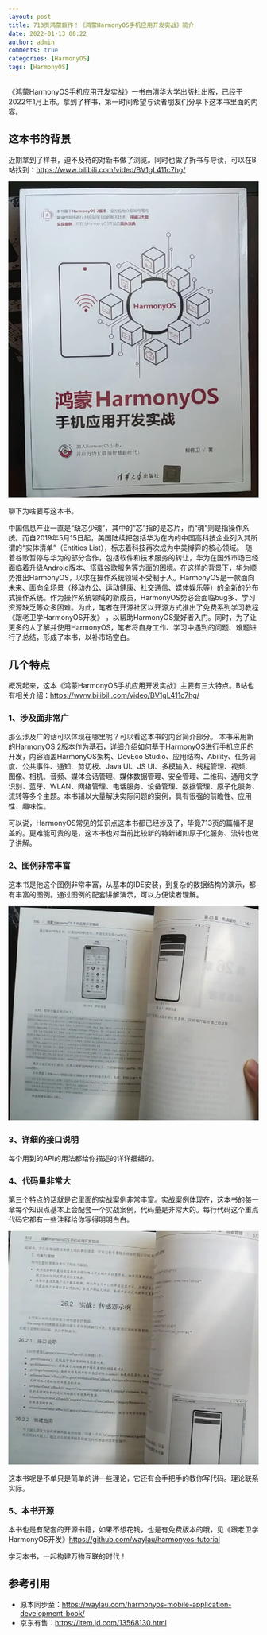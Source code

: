 ```yaml
---
layout: post
title: 713页鸿蒙巨作！《鸿蒙HarmonyOS手机应用开发实战》简介
date: 2022-01-13 00:22
author: admin
comments: true
categories: [HarmonyOS]
tags: [HarmonyOS]
---
```


《鸿蒙HarmonyOS手机应用开发实战》一书由清华大学出版社出版，已经于2022年1月上市。拿到了样书，第一时间希望与读者朋友们分享下这本书里面的内容。

<!-- more -->



## 这本书的背景

近期拿到了样书，迫不及待的对新书做了浏览。同时也做了拆书与导读，可以在B站找到：<https://www.bilibili.com/video/BV1gL411c7hg/>


![](../images/post/20220113-hmos-01.png)

 
聊下为啥要写这本书。

中国信息产业一直是“缺芯少魂”，其中的“芯”指的是芯片，而“魂”则是指操作系统。而自2019年5月15日起，美国陆续把包括华为在内的中国高科技企业列入其所谓的“实体清单”（Entities List），标志着科技再次成为中美博弈的核心领域。
随着谷歌暂停与华为的部分合作，包括软件和技术服务的转让，华为在国外市场已经面临着升级Android版本、搭载谷歌服务等方面的困境。在这样的背景下，华为顺势推出HarmonyOS，以求在操作系统领域不受制于人。HarmonyOS是一款面向未来、面向全场景（移动办公、运动健康、社交通信、媒体娱乐等）的全新的分布式操作系统。作为操作系统领域的新成员，HarmonyOS势必会面临bug多、学习资源缺乏等众多困难。为此，笔者在开源社区以开源方式推出了免费系列学习教程《跟老卫学HarmonyOS开发》 ，以帮助HarmonyOS爱好者入门。同时，为了让更多的人了解并使用HarmonyOS，笔者将自身工作、学习中遇到的问题、难题进行了总结，形成了本书，以补市场空白。

## 几个特点

概况起来，这本《鸿蒙HarmonyOS手机应用开发实战》主要有三大特点。B站也有相关介绍：<https://www.bilibili.com/video/BV1gL411c7hg/>

### 1、涉及面非常广

那么涉及广的话可以体现在哪里呢？可以看这本书的内容简介部分。
本书采用新的HarmonyOS 2版本作为基石，详细介绍如何基于HarmonyOS进行手机应用的开发，内容涵盖HarmonyOS架构、DevEco Studio、应用结构、Ability、任务调度、公共事件、通知、剪切板、Java UI、JS UI、多模输入、线程管理、视频、图像、相机、音频、媒体会话管理、媒体数据管理、安全管理、二维码、通用文字识别、蓝牙、WLAN、网络管理、电话服务、设备管理、数据管理、原子化服务、流转等多个主题。本书辅以大量解决实际问题的案例，具有很强的前瞻性、应用性、趣味性。

可以说，HarmonyOS常见的知识点这本书都已经涉及了，毕竟713页的篇幅不是盖的。更难能可贵的是，这本书也对当前比较新的特新诸如原子化服务、流转也做了讲解。

### 2、图例非常丰富

这本书是他这个图例非常丰富，从基本的IDE安装，到复杂的数据结构的演示，都有丰富的图例。通过图例的配套讲解演示，可以方便读者理解。


![](../images/post/20220113-hmos-02.png)
 
### 3、详细的接口说明

每个用到的API的用法都给你描述的详详细细的。
 
### 4、代码量非常大

第三个特点的话就是它里面的实战案例非常丰富。实战案例体现在，这本书的每一章每个知识点基本上会配套一个实战案例，代码量是非常大的。每行代码这个重点代码它都有一些注释给你写得明明白白。

![](../images/post/20220113-hmos-03.png)

这本书呢是不单只是简单的讲一些理论，它还有会手把手的教你写代码。理论联系实际。

### 5、本书开源

本书也是有配套的开源书籍，如果不想花钱，也是有免费版本的哦，见《跟老卫学HarmonyOS开发》<https://github.com/waylau/harmonyos-tutorial>

学习本书，一起构建万物互联的时代！


## 参考引用

* 原本同步至：<https://waylau.com/harmonyos-mobile-application-development-book/>
* 京东有售：<https://item.jd.com/13568130.html>